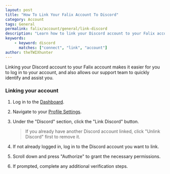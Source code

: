 ```yaml
---
layout: post
title: "How To Link Your Falix Account To Discord"
category: Account
tags: General
permalink: falix/account/general/link-discord
description: "Learn how to link your Discord account to your Falix account."
keywords:
    - keyword: discord
      matches: ["connect", "link", "account"]
author: theTWIXhunter
---
```


Linking your Discord account to your Falix account makes it easier for you to log in to your account, and also allows our support team to quickly identify and assist you.

### Linking your account

1. Log in to the [Dashboard](https://client.falixnodes.net/).

2. Navigate to your [Profile Settings](https://client.falixnodes.net/profile/settings).

3. Under the "Discord" section, click the "Link Discord" button.

    > If you already have another Discord account linked, click "Unlink Discord" first to remove it.

4. If not already logged in, log in to the Discord account you want to link.

5. Scroll down and press "Authorize" to grant the necessary permissions.

6. If prompted, complete any additional verification steps.
